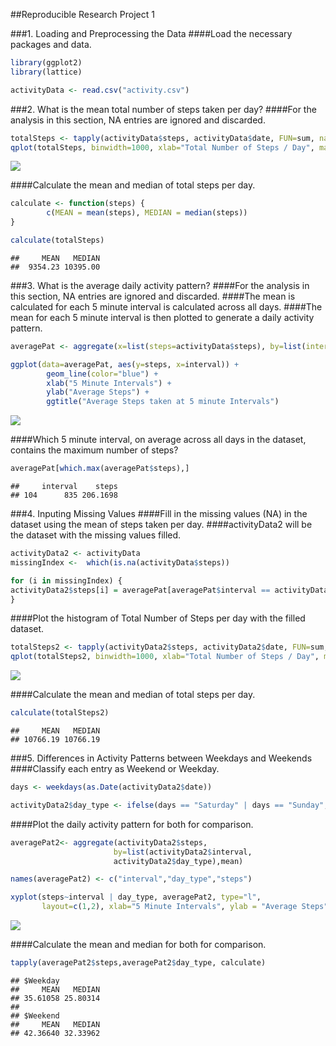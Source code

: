##Reproducible Research Project 1

###1. Loading and Preprocessing the Data
####Load the necessary packages and data.

```r
library(ggplot2)
library(lattice)

activityData <- read.csv("activity.csv")
```


###2. What is the mean total number of steps taken per day?
####For the analysis in this section, NA entries are ignored and discarded. 

```r
totalSteps <- tapply(activityData$steps, activityData$date, FUN=sum, na.rm=TRUE)
qplot(totalSteps, binwidth=1000, xlab="Total Number of Steps / Day", main ="Histogram of Total Number of Steps per day", fill=I("blue"), col=I("grey"))
```

![](PA1_template_files/figure-html/unnamed-chunk-2-1.png)<!-- -->

####Calculate the mean and median of total steps per day.

```r
calculate <- function(steps) {
        c(MEAN = mean(steps), MEDIAN = median(steps))
}

calculate(totalSteps)
```

```
##     MEAN   MEDIAN 
##  9354.23 10395.00
```


###3. What is the average daily activity pattern?
####For the analysis in this section, NA entries are ignored and discarded.
####The mean is calculated for each 5 minute interval is calculated across all days.
####The mean for each 5 minute interval is then plotted to generate a daily activity pattern.

```r
averagePat <- aggregate(x=list(steps=activityData$steps), by=list(interval=activityData$interval), mean, na.rm=TRUE)

ggplot(data=averagePat, aes(y=steps, x=interval)) +
        geom_line(color="blue") +
        xlab("5 Minute Intervals") +
        ylab("Average Steps") +
        ggtitle("Average Steps taken at 5 minute Intervals")
```

![](PA1_template_files/figure-html/unnamed-chunk-4-1.png)<!-- -->

####Which 5 minute interval, on average across all days in the dataset, contains the maximum number of steps?

```r
averagePat[which.max(averagePat$steps),]
```

```
##     interval    steps
## 104      835 206.1698
```


###4. Inputing Missing Values
####Fill in the missing values (NA) in the dataset using the mean of steps taken per day.
####activityData2 will be the dataset with the missing values filled. 

```r
activityData2 <- activityData
missingIndex <-  which(is.na(activityData$steps))

for (i in missingIndex) {
activityData2$steps[i] = averagePat[averagePat$interval == activityData2$interval[i], "steps"]
}
```
####Plot the histogram of Total Number of Steps per day with the filled dataset.

```r
totalSteps2 <- tapply(activityData2$steps, activityData2$date, FUN=sum, na.rm=TRUE)
qplot(totalSteps2, binwidth=1000, xlab="Total Number of Steps / Day", main ="Histogram of Total Number of Steps per day", fill=I("blue"), col=I("grey"))
```

![](PA1_template_files/figure-html/unnamed-chunk-7-1.png)<!-- -->

####Calculate the mean and median of total steps per day.

```r
calculate(totalSteps2)
```

```
##     MEAN   MEDIAN 
## 10766.19 10766.19
```


###5. Differences in Activity Patterns between Weekdays and Weekends
####Classify each entry as Weekend or Weekday.

```r
days <- weekdays(as.Date(activityData2$date))

activityData2$day_type <- ifelse(days == "Saturday" | days == "Sunday", "Weekend", "Weekday")
```
####Plot the daily activity pattern for both for comparison.

```r
averagePat2<- aggregate(activityData2$steps, 
                       by=list(activityData2$interval,
                       activityData2$day_type),mean)

names(averagePat2) <- c("interval","day_type","steps")

xyplot(steps~interval | day_type, averagePat2, type="l",
       layout=c(1,2), xlab="5 Minute Intervals", ylab = "Average Steps", main = "Daily Activity Comparison Weekend vs Weekday")
```

![](PA1_template_files/figure-html/unnamed-chunk-10-1.png)<!-- -->

####Calculate the mean and median for both for comparison.

```r
tapply(averagePat2$steps,averagePat2$day_type, calculate)
```

```
## $Weekday
##     MEAN   MEDIAN 
## 35.61058 25.80314 
## 
## $Weekend
##     MEAN   MEDIAN 
## 42.36640 32.33962
```



